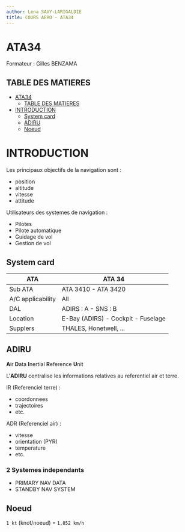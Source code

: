 ```yaml
---
author: Lena SAVY-LARIGALDIE
title: COURS AERO - ATA34
---
```


# ATA34

Formateur : Gilles BENZAMA

## TABLE DES MATIERES
- [ATA34](#ata34)
  - [TABLE DES MATIERES](#table-des-matieres)
- [INTRODUCTION](#introduction)
  - [System card](#system-card)
  - [ADIRU](#adiru)
  - [Noeud](#noeud)

# INTRODUCTION

Les principaux objectifs de la navigation sont :

- position
- altitude
- vitesse
- attitude

Utilisateurs des systemes de navigation :

- Pilotes
- Pilote automatique
- Guidage de vol
- Gestion de vol

## System card


| ATA               | ATA 34                             |
|-------------------|------------------------------------|
| Sub ATA           | ATA 3410 - ATA 3420                |
| A/C applicability | All                                |
| DAL               | ADIRS : A - SNS : B                |
| Location          | E-Bay (ADIRS) - Cockpit - Fuselage |
| Supplers          | THALES, Honetwell, ...             |

## ADIRU

**A**ir **D**ata **I**nertial **R**eference **U**nit

L'**ADIRU** centralise les informations relatives au referentiel air et terre.

IR (Referenciel terre) :
- coordonnees
- trajectoires
- etc.

ADR (Referenciel air) :
- vitesse
- orientation (PYR)
- temperature
- etc.

### 2 Systemes independants

- PRIMARY NAV DATA
- STANDBY NAV SYSTEM

## Noeud

`1 kt` (knot/noeud) = `1,852 km/h`

